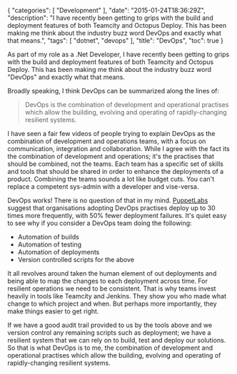 {
    "categories": [ "Development" ],
    "date": "2015-01-24T18:36:29Z",
    "description": "I have recently been getting to grips with the build and deployment features of both Teamcity and Octopus Deploy. This has been making me think about the industry buzz word DevOps and exactly what that means.",
    "tags": [ "dotnet", "devops" ],
    "title": "DevOps",
    "toc": true
}

As part of my role as a .Net Developer, I have recently been getting to grips with the build and deployment features of both Teamcity and Octopus Deploy. This has been making me think about the industry buzz word "DevOps" and exactly what that means.<!--more-->

Broadly speaking, I think DevOps can be summarized along the lines of:

> DevOps is the combination of development and operational practises which allow the building, evolving and operating of rapidly-changing resilient systems.

I have seen a fair few videos of people trying to explain DevOps as the combination of development and operations teams, with a focus on communication, integration and collaboration. While I agree with the fact its the combination of development and operations; it's the practises that should be combined, not the teams. Each team has a specific set of skills and tools that should be shared in order to enhance the deployments of a product. Combining the teams sounds a lot like budget cuts. You can't replace a competent sys-admin with a developer and vise-versa.

DevOps works! There is no question of that in my mind. [PuppetLabs](http://puppetlabs.com/blog/what-is-a-devops-engineer) suggest that organisations adopting DevOps practises deploy up to 30 times more frequently, with 50% fewer deployment failures. It's quiet easy to see why if you consider a DevOps team doing the following:

- Automation of builds
- Automation of testing
- Automation of deployments
- Version controlled scripts for the above

It all revolves around taken the human element of out deployments and being able to map the changes to each deployment across time. For resilient operations we need to be consistent. That is why teams invest heavily in tools like Teamcity and Jenkins. They show you who made what change to which project and when. But perhaps more importantly, they make things easier to get right.

If we have a good audit trail provided to us by the tools above and we version control any remaining scripts such as deployment; we have a resilient system that we can rely on to build, test and deploy our solutions. So that is what DevOps is to me, the combination of development and operational practises which allow the building, evolving and operating of rapidly-changing resilient systems.
